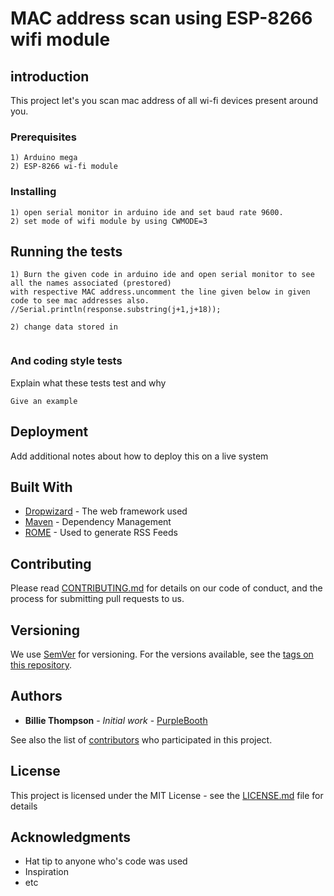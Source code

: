 # MAC address scan using ESP-8266 wifi module

## introduction

This project let's you scan mac address of all wi-fi devices present around you.

### Prerequisites

```
1) Arduino mega
2) ESP-8266 wi-fi module
```
### Installing

```
1) open serial monitor in arduino ide and set baud rate 9600.
2) set mode of wifi module by using CWMODE=3
```

## Running the tests

```
1) Burn the given code in arduino ide and open serial monitor to see all the names associated (prestored) 
with respective MAC address.uncomment the line given below in given code to see mac addresses also.
//Serial.println(response.substring(j+1,j+18));

2) change data stored in 


```
### And coding style tests

Explain what these tests test and why

```
Give an example
```

## Deployment

Add additional notes about how to deploy this on a live system

## Built With

* [Dropwizard](http://www.dropwizard.io/1.0.2/docs/) - The web framework used
* [Maven](https://maven.apache.org/) - Dependency Management
* [ROME](https://rometools.github.io/rome/) - Used to generate RSS Feeds

## Contributing

Please read [CONTRIBUTING.md](https://gist.github.com/PurpleBooth/b24679402957c63ec426) for details on our code of conduct, and the process for submitting pull requests to us.

## Versioning

We use [SemVer](http://semver.org/) for versioning. For the versions available, see the [tags on this repository](https://github.com/your/project/tags). 

## Authors

* **Billie Thompson** - *Initial work* - [PurpleBooth](https://github.com/PurpleBooth)

See also the list of [contributors](https://github.com/your/project/contributors) who participated in this project.

## License

This project is licensed under the MIT License - see the [LICENSE.md](LICENSE.md) file for details

## Acknowledgments

* Hat tip to anyone who's code was used
* Inspiration
* etc



